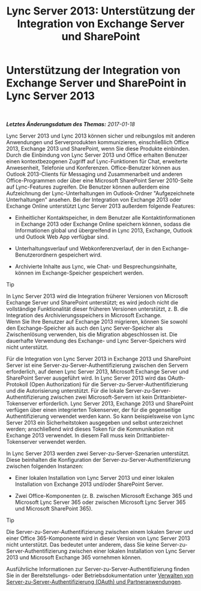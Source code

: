 ﻿---
title: 'Lync Server 2013: Unterstützung der Integration von Exchange Server und SharePoint'
TOCTitle: Unterstützung der Integration von Exchange Server und SharePoint
ms:assetid: 72bf8aa5-55b1-4851-8a59-c96bf85d215a
ms:mtpsurl: https://technet.microsoft.com/de-de/library/JJ205005(v=OCS.15)
ms:contentKeyID: 49294389
ms.date: 01/21/2017
mtps_version: v=OCS.15
ms.translationtype: HT
---

# Unterstützung der Integration von Exchange Server und SharePoint in Lync Server 2013

 

_**Letztes Änderungsdatum des Themas:** 2017-01-18_

Lync Server 2013 und Lync 2013 können sicher und reibungslos mit anderen Anwendungen und Serverprodukten kommunizieren, einschließlich Office 2013, Exchange 2013 und SharePoint, wenn Sie diese Produkte einbinden. Durch die Einbindung von Lync Server 2013 und Office erhalten Benutzer einen kontextbezogenen Zugriff auf Lync-Funktionen für Chat, erweiterte Anwesenheit, Telefonie und Konferenzen. Office-Benutzer können aus Outlook 2013-Clients für Messaging und Zusammenarbeit und anderen Office-Programmen oder über eine Microsoft SharePoint Server 2010-Seite auf Lync-Features zugreifen. Die Benutzer können außerdem eine Aufzeichnung der Lync-Unterhaltungen im Outlook-Ordner "Aufgezeichnete Unterhaltungen" ansehen. Bei der Integration von Exchange 2013 oder Exchange Online unterstützt Lync Server 2013 außerdem folgende Features:

  - Einheitlicher Kontaktspeicher, in dem Benutzer alle Kontaktinformationen in Exchange 2013 oder Exchange Online speichern können, sodass die Informationen global und übergreifend in Lync 2013, Exchange, Outlook und Outlook Web App verfügbar sind.

  - Unterhaltungsverlauf und Webkonferenzverlauf, der in den Exchange-Benutzerordnern gespeichert wird.

  - Archivierte Inhalte aus Lync, wie Chat- und Besprechungsinhalte, können im Exchange-Speicher gespeichert werden.


> [!TIP]
> In Lync Server 2013 wird die Integration früherer Versionen von Microsoft Exchange Server und SharePoint unterstützt; es wird jedoch nicht die vollständige Funktionalität dieser früheren Versionen unterstützt, z. B. die Integration des Archivierungsspeichers in Microsoft Exchange.<BR>Wenn Sie Ihre Benutzer auf Exchange 2013 migrieren, können Sie sowohl den Exchange-Speicher als auch den Lync Server-Speicher als Zwischenlösung verwenden, bis die Migration abgeschlossen ist. Die dauerhafte Verwendung des Exchange- und Lync Server-Speichers wird nicht unterstützt.



Für die Integration von Lync Server 2013 in Exchange 2013 und SharePoint Server ist eine Server-zu-Server-Authentifizierung zwischen den Servern erforderlich, auf denen Lync Server 2013, Microsoft Exchange Server und SharePoint Server ausgeführt wird. In Lync Server 2013 wird das OAuth-Protokoll (Open Authorization) für die Server-zu-Server-Authentifizierung und die Autorisierung unterstützt. Für die lokale Server-zu-Server-Authentifizierung zwischen zwei Microsoft-Servern ist kein Drittanbieter-Tokenserver erforderlich. Lync Server 2013, Exchange 2013 und SharePoint verfügen über einen integrierten Tokenserver, der für die gegenseitige Authentifizierung verwendet werden kann. So kann beispielsweise von Lync Server 2013 ein Sicherheitstoken ausgegeben und selbst unterzeichnet werden; anschließend wird dieses Token für die Kommunikation mit Exchange 2013 verwendet. In diesem Fall muss kein Drittanbieter-Tokenserver verwendet werden.

In Lync Server 2013 werden zwei Server-zu-Server-Szenarien unterstützt. Diese beinhalten die Konfiguration der Server-zu-Server-Authentifizierung zwischen folgenden Instanzen:

  - Einer lokalen Installation von Lync Server 2013 und einer lokalen Installation von Exchange 2013 und/oder SharePoint Server.

  - Zwei Office-Komponenten (z. B. zwischen Microsoft Exchange 365 und Microsoft Lync Server 365 oder zwischen Microsoft Lync Server 365 und Microsoft SharePoint 365).


> [!TIP]
> Die Server-zu-Server-Authentifizierung zwischen einem lokalen Server und einer Office 365-Komponente wird in dieser Version von Lync Server 2013 nicht unterstützt. Das bedeutet unter anderem, dass Sie keine Server-zu-Server-Authentifizierung zwischen einer lokalen Installation von Lync Server 2013 und Microsoft Exchange 365 vornehmen können.



Ausführliche Informationen zur Server-zu-Server-Authentifizierung finden Sie in der Bereitstellungs- oder Betriebsdokumentation unter [Verwalten von Server-zu-Server-Authentifizierung (OAuth) und Partneranwendungen](lync-server-2013-managing-server-to-server-authentication-oauth-and-partner-applications.md).

